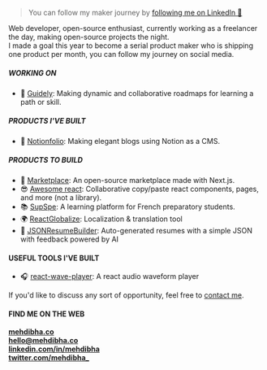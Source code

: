 > You can follow my maker journey by [following me on LinkedIn 💌](https://www.linkedin.com/in/mehdibha)

Web developer, open-source enthusiast, currently working as a freelancer the day, making open-source projects the night. 
<br/>
I made a goal this year to become a serial product maker who is shipping one product per month, you can follow my journey on social media.

##### WORKING ON
- 🚀 [Guidely](https://mehdibha.co/projects/guidely): Making dynamic and collaborative roadmaps for learning a path or skill.

##### PRODUCTS I'VE BUILT
- 📖 [Notionfolio](https://notionfol.io): Making elegant blogs using Notion as a CMS.

##### PRODUCTS TO BUILD
- 🛒 [Marketplace](https://mehdibha.co/projects/guidely): An open-source marketplace made with Next.js.
- 😎 [Awesome react](https://mehdibha.co/projects/guidely): Collaborative copy/paste react components, pages, and more (not a library).
- 📚 [SupSpe](https://mehdibha.co/projects/guidely): A learning platform for French preparatory students.
- 🌍 [ReactGlobalize](https://mehdibha.co/projects/guidely): Localization & translation tool
- 📄 [JSONResumeBuilder](https://mehdibha.co/projects/reactsel): Auto-generated resumes with a simple JSON with feedback powered by AI

#### USEFUL TOOLS I'VE BUILT
- 🎧 [react-wave-player](https://github.com/mehdibha/react-wave-player): A react audio waveform player
<!-- - 🎠 [Reactsel](https://mehdibha.co/projects/reactsel): A react carousel (Building)
  - 📜 [Readmegen](https://mehdibha.co/projects/reactsel): Readme generator for GitHub -->

If you'd like to discuss any sort of opportunity, feel free to [contact me](mailto:hello@mehdibha.co).

#### FIND ME ON THE WEB
**<a href="https://www.mehdibha.com">mehdibha.co</a>**<br/>
**hello@mehdibha.co**<br/>
**<a href="https://www.linkedin.com/in/mehdibha/">linkedin.com/in/mehdibha</a>**<br/>
**<a href="https://twitter.com/mehdibha_">twitter.com/mehdibha_</a>**
